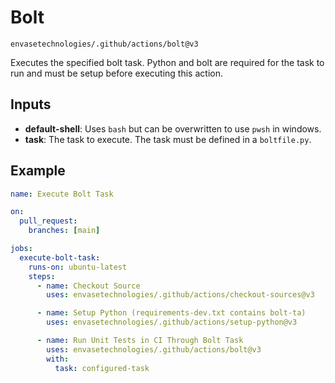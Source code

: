 # Bolt

`envasetechnologies/.github/actions/bolt@v3`

Executes the specified bolt task. Python and bolt are required for the task to run and must be setup before executing this action.

## Inputs

- **default-shell**: Uses `bash` but can be overwritten to use `pwsh` in windows.
- **task**: The task to execute. The task must be defined in a `boltfile.py`.

## Example

```yaml
name: Execute Bolt Task

on:
  pull_request:
    branches: [main]

jobs:
  execute-bolt-task:
    runs-on: ubuntu-latest
    steps:
      - name: Checkout Source
        uses: envasetechnologies/.github/actions/checkout-sources@v3

      - name: Setup Python (requirements-dev.txt contains bolt-ta)
        uses: envasetechnologies/.github/actions/setup-python@v3

      - name: Run Unit Tests in CI Through Bolt Task
        uses: envasetechnologies/.github/actions/bolt@v3
        with:
          task: configured-task
```

